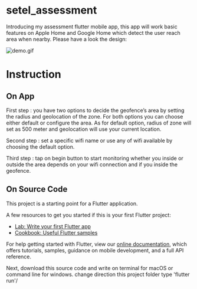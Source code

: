 # setel_assessment

Introducing my assessment flutter mobile app, this app will work basic features on Apple Home and Google Home which detect the user reach area when nearby. Please have a look the design:

![demo.gif](assets/name-of-giphy.gif)

# Instruction 

## On App

First step : you have two options to decide the geofence’s area by setting the radius and geolocation of the zone. For both options you can choose either default or configure the area. As for default option, radius of zone will set as 500 meter and geolocation will use your current location.

Second step : set a specific wifi name or use any of wifi available by choosing the default option.

Third step : tap on begin button to start monitoring whether you inside or outside the area depends on your wifi connection and if you inside the geofence.


## On Source Code

This project is a starting point for a Flutter application.

A few resources to get you started if this is your first Flutter project:

- [Lab: Write your first Flutter app](https://flutter.dev/docs/get-started/codelab)
- [Cookbook: Useful Flutter samples](https://flutter.dev/docs/cookbook)

For help getting started with Flutter, view our
[online documentation](https://flutter.dev/docs), which offers tutorials,
samples, guidance on mobile development, and a full API reference.

Next, download this source code and write on terminal for macOS or command line for windows. change direction this project folder type 'flutter run'/
